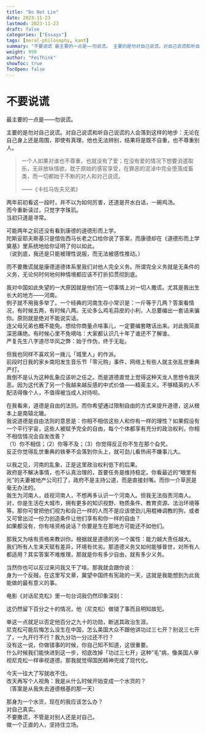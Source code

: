 ```yaml
---
title: "Do Not Lie"
date: 2023-11-23
lastmod: 2023-11-23
draft: false
categories: ["Essays"]
tags: [moral-philosophy, kant]
summary: "不要说谎 最主要的一点是——勿说谎。 主要的是勿对自己说谎。对自己说谎和听自己说谎的人会落到这样的地步：无论在自己身上还是周围，即使有真理，他也无法辨别，结果将是既不自重，也不尊重别人。 >..."
weight: 999
author: "FeiThink"
showToc: true
TocOpen: false
---
```




# 不要说谎


最主要的一点是——勿说谎。

主要的是勿对自己说谎。对自己说谎和听自己说谎的人会落到这样的地步：无论在自己身上还是周围，即使有真理，他也无法辨别，结果将是既不自重，也不尊重别人。

> 一个人如果对谁也不尊重，也就没有了爱；在没有爱的情况下想要消遣取乐，无非放纵情欲，耽于原始的感官享受，在罪恶的泥淖中完全堕落成畜类，而一切都始于不断的对人和对己说谎。
>
> ——《卡拉马佐夫兄弟》

两年前初看这一段时，并不以为如何厉害，还道是开水白话，一碗鸡汤。  
而今重新读过，只觉字字珠玑。  
当初只道是寻常。

可能两年之前还没有看到康德的道德形而上学。  
陀斯妥耶夫斯基只是借佐西马长老之口给你说了答案，而康德却在《道德形而上学奠基》里系统地给你证明了何以如此。  
（说到底，我还是只能被理性说服，而无法被感性推动。）

而不要撒谎就是康德道德体系里我们对他人完全义务。所谓完全义务就是无条件的义务，无论何时何地何种情境都应该不打折扣贯彻到底。

我对中国如此失望的一大原因就是他们在一切事情上对一切人撒谎。尤其是我出生长大的地方——河南。  
例子就不用我多举了。一个经典的河南生存小常识是：一斤等于几两？答案看情况，有时候五两，有时候八两。无论多么鸡毛蒜皮的小利，人总要编出一套话来骗你。原则就是绝对不能说实话。  
连父母兄弟也概不能免。想给你商量点啥事儿，一定要编套瞎话出来。对此我简直深恶痛绝。有时候心里不免嘀咕：大家都认识几十年了谁还不了解谁。  
严复先生八字道尽华风之弊：始于作伪，终于无耻。

但我也同样不喜欢另一拨儿「城里人」的作派。  
前段时日我的家乡南阳发生音乐节「零元购」事件，网络上有些人就主张乱世重典严打。  
我倒不是认为这种乱象应该听之任之。而是道德直觉上觉得这种天龙人思想令我厌恶。因为这代表了另一个我越来越反感的中式价值——精英主义。不够精英的人不配活得像个人，不值得被当成人对待呗。

在我看来，道德是自由的法则。而你希望通过限制自由的方式来提升道德，这从根本上是南辕北辙。  
我说道德是自由法则的意思是：你相不相信这些人和你有一样的理性？如果假设有一个平行宇宙，这些人被赋予完全的自由，每个个体都享有充分的政治权利，你相不相信情况会自发改善？  
（1）你不相信；（2）你等不及；（3）你觉得反正你不生在那个旮旯。  
反正你觉得乱世重典的铁拳不会落到你头上，就可劲儿看热闹不嫌事儿大。

以我之见，河南的乱象，正是这里政治权利低下的后果。  
政府是不解决事情，也不认真治理的，首要任务是维持稳定。你看最近的“眼里有光”的夫妻被地产公司打了，政府不是主持公道，而是直接封嘴。而你一介草民是毫无办法的。  
我生为河南人，歧视河南人，不想再多认识一个河南人。但我无法指责河南人。  
对，你是生活在大城市，拥有更多的知识视野、物质条件、教育资源、法治环境等等。那你可曾把他们视为和自己一样的人而不是应该使劲儿用棍棒调教的狗，或者又可曾出过一份力创造条件让他们享有和你一样的自由？  
如果都没有，你有啥资格说话？你要是生在那地方可能还不如他们。

那我又为啥有资格来教训你。根据就是道德的另一个属性：能力越大责任越大。  
我们所有人生来天赋有差异，环境有优劣。那道德义务又如何能够普世，对所有人都适用？其实答案不难推理，那就是你有多少自由，就有多少义务。

当然你也可以反过来问我又干了啥。那我就会跟你说：  
身为一个反贼，在这里写文章，冀望中国终有宪政的一天，这就是我能想到为此我能做的最有意义的事。

电影《对话尼克松》里一句台词我仍然印象深刻：

这仍然留下百分之十的情况，他（尼克松）做错了事而且明知故犯。

单这一点就足以否定他百分之九十的功勋，断送其政治生涯。  
尼克松可能后悔怎么没生在中国，怎么美国大众不跟他讲功过三七开？别说三七开了，一九开行不行？我九分功一分过还不行？  
没有这一说，你做错事的时候，你自己知不知道，这很重要。  
什么时候我们能快进到这一步，彻底改掉「功过三七开」这种”毛”病，像美国人审视尼克松一样审视道德。那我就觉得国民精神完成了现代化。

今天一往大了写就收不住。  
改天再写个人视角：我是从什么时候开始变成一个水货的？  
（答案是从我失去道德根基的那一天）

那身为一个水货，现在的我应该怎么办？  
对自己真实。  
不要撒谎，不管是对别人还是对自己。  
做一个正直的人，坚持住立场。

